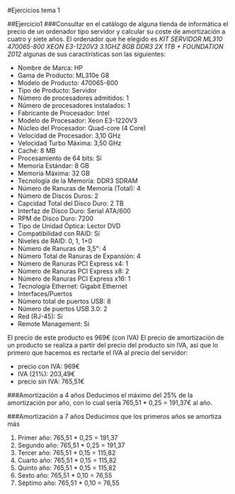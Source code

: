 #Ejercicios tema 1


##Ejercicio1
###Consultar en el catálogo de alguna tienda de informática el precio de un ordenador tipo servidor y calcular su coste de amortización a cuatro y siete años.
El ordenador que he elegido es *KIT SERVIDOR ML310 470065-800 XEON E3-1220V3 3.1GHZ 8GB DDR3 2X 1TB + FOUNDATION 2012*
algunas de sus caractirísticas son las siguientes:

- Nombre de Marca:	HP
- Gama de Producto:	ML310e G8
- Modelo de Producto:	470065-800
- Tipo de Producto:	Servidor
- Número de procesadores admitidos:	1
- Número de procesadores instalados:	1
- Fabricante de Procesador:	Intel
- Modelo de Procesador:	Xeon E3-1220V3
- Núcleo del Procesador:	Quad-core (4 Core)
- Velocidad de Procesador:	3,10 GHz
- Velocidad Turbo Máxima:	3,50 GHz
- Caché:	8 MB
- Procesamiento de 64 bits:	Sí
- Memoria Estándar:	8 GB
- Memoria Máxima:	32 GB
- Tecnología de la Memoria:	DDR3 SDRAM
- Número de Ranuras de Memoria (Total):	4
- Número de Discos Duros:	2
- Capcidad Total del Disco Duro:	2 TB
- Interfaz de Disco Duro:	Serial ATA/600
- RPM de Disco Duro:	7200
- Tipo de Unidad Óptica:	Lector DVD
- Compatibilidad con RAID:	Sí
- Niveles de RAID:	0, 1, 1+0
- Número de Ranuras de 3,5":	4
- Número Total de Ranuras de Expansión:	4
- Número de Ranuras PCI Express x4:	1
- Número de Ranuras PCI Express x8:	2
- Número de Ranuras PCI Express x16:	1
- Tecnología Ethernet:	Gigabit Ethernet
- Interfaces/Puertos
- Número total de puertos USB:	8
- Número de puertos USB 3.0:	2
- Red (RJ-45):	Sí
- Remote Management:	Sí

El precio de este producto es 969€ (con IVA)
El precio de amortización de un producto se realiza a partir del precio del producto sin IVA, así que lo primero que hacemos es rectarle el IVA al precio del servidor:
- precio con IVA: 969€
- IVA (21%): 203,49€
- precio sin IVA: 765,51€

###Amortización a 4 años
Deducimos el máximo del 25% de la amortización por año, con lo cual sería 765,51 * 0,25 = 191,37€ al año.

###Amortización a 7 años
Deducimos que los primeros años se amortiza más
<ol>
	<li>Primer año: 765,51 * 0,25 = 191,37</li>
	<li>Segundo año: 765,51 * 0,25 = 191,37</li>
	<li>Tercer año: 765,51 * 0,15 = 115,82</li>
	<li>Cuarto año: 765,51 * 0,15 = 115,82</li>
	<li>Quinto año: 765,51 * 0,15 = 115,82</li>
	<li>Sexto año: 765,51 * 0,10 = 76,55</li>
	<li>Séptimo año: 765,51 * 0,10 = 76,55</li>
</ol>
